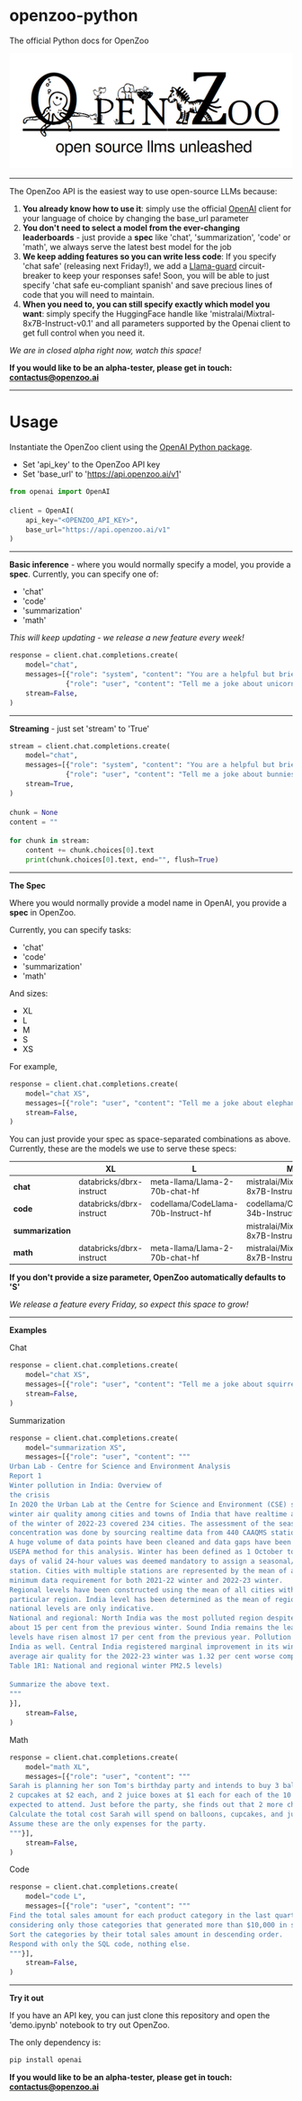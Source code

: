 # openzoo-python
The official Python docs for OpenZoo

![OpenZoo.ai](logo.png)

---

The OpenZoo API is the easiest way to use open-source LLMs because:

1. **You already know how to use it**: simply use the official [OpenAI](https://github.com/openai) client for your language of choice by changing the base_url parameter
2. **You don't need to select a model from the ever-changing leaderboards** - just provide a **spec** like 'chat', 'summarization', 'code' or 'math', we always serve the latest best model for the job
3. **We keep adding features so you can write less code**: If you specify 'chat safe' (releasing next Friday!), we add a [Llama-guard](https://ai.meta.com/research/publications/llama-guard-llm-based-input-output-safeguard-for-human-ai-conversations/) circuit-breaker to keep your responses safe! Soon, you will be able to just specify 'chat safe eu-compliant spanish' and save precious lines of code that you will need to maintain.
4. **When you need to, you can still specify exactly which model you want**: simply specify the HuggingFace handle like 'mistralai/Mixtral-8x7B-Instruct-v0.1' and all parameters supported by the Openai client to get full control when you need it.

*We are in closed alpha right now, watch this space!*

**If you would like to be an alpha-tester, please get in touch: contactus@openzoo.ai**

---

# Usage

Instantiate the OpenZoo client using the [OpenAI Python package](https://github.com/openai/openai-python). 
- Set 'api_key' to the OpenZoo API key
- Set 'base_url' to 'https://api.openzoo.ai/v1'

```python
from openai import OpenAI

client = OpenAI(
    api_key="<OPENZOO_API_KEY>",
    base_url="https://api.openzoo.ai/v1"
)
```
---

**Basic inference** - where you would normally specify a model, you provide a **spec**. Currently, you can specify one of:
- 'chat'
- 'code'
- 'summarization'
- 'math'

*This will keep updating - we release a new feature every week!*

```python
response = client.chat.completions.create(
    model="chat",
    messages=[{"role": "system", "content": "You are a helpful but brief assistant."},
              {"role": "user", "content": "Tell me a joke about unicorns"}],
    stream=False,
)
```

---

**Streaming** - just set 'stream' to 'True'

```python
stream = client.chat.completions.create(
    model="chat",
    messages=[{"role": "system", "content": "You are a helpful but brief assistant."},
              {"role": "user", "content": "Tell me a joke about bunnies"}],
    stream=True,
)

chunk = None
content = ""

for chunk in stream:
    content += chunk.choices[0].text
    print(chunk.choices[0].text, end="", flush=True)
```
---

**The Spec**

Where you would normally provide a model name in OpenAI, you provide a **spec** in OpenZoo.

Currently, you can specify tasks:

- 'chat'
- 'code'
- 'summarization'
- 'math'

And sizes:

- XL
- L
- M
- S
- XS

For example,

```python
response = client.chat.completions.create(
    model="chat XS",
    messages=[{"role": "user", "content": "Tell me a joke about elephants"}],
    stream=False,
)
```

You can just provide your spec as space-separated combinations as above. Currently, these are the models we use to serve these specs:

|                | XL                         | L                                         | M                                       | S                                                     | XS                |
|----------------|----------------------------|-------------------------------------------|-----------------------------------------|-------------------------------------------------------|-------------------|
| **chat**       | databricks/dbrx-instruct   | meta-llama/Llama-2-70b-chat-hf            | mistralai/Mixtral-8x7B-Instruct-v0.1    | mistralai/Mistral-7B-Instruct-v0.2                    | google/gemma-2b-it|
| **code**       | databricks/dbrx-instruct   | codellama/CodeLlama-70b-Instruct-hf       | codellama/CodeLlama-34b-Instruct-hf     | codellama/CodeLlama-7b-Instruct-hf                    |                   |
| **summarization** | | |mistralai/Mixtral-8x7B-Instruct-v0.1 | meta-llama/Llama-2-7b-chat-hf                          | microsoft/phi-2   |
| **math**       | databricks/dbrx-instruct   | meta-llama/Llama-2-70b-chat-hf            | mistralai/Mixtral-8x7B-Instruct-v0.1    | mistralai/Mistral-7B-Instruct-v0.2 | google/gemma-2b-it |                   

**If you don't provide a size parameter, OpenZoo automatically defaults to 'S'**

*We release a feature every Friday, so expect this space to grow!*

---

**Examples**

Chat

```python
response = client.chat.completions.create(
    model="chat XS",
    messages=[{"role": "user", "content": "Tell me a joke about squirrels"}],
    stream=False,
)
```

Summarization

```python
response = client.chat.completions.create(
    model="summarization XS",
    messages=[{"role": "user", "content": """
Urban Lab - Centre for Science and Environment Analysis
Report 1
Winter pollution in India: Overview of
the crisis
In 2020 the Urban Lab at the Centre for Science and Environment (CSE) started publishing the state of
winter air quality among cities and towns of India that have realtime air quality monitoring. The analysis
of the winter of 2022-23 covered 234 cities. The assessment of the seasonal trend in PM2.5
concentration was done by sourcing realtime data from 440 CAAQMS stations via CPCB´s online portal.
A huge volume of data points have been cleaned and data gaps have been addressed based on the
USEPA method for this analysis. Winter has been defined as 1 October to 28 February. A minimum of 90
days of valid 24-hour values was deemed mandatory to assign a seasonal/winter PM2.5 level to a
station. Cities with multiple stations are represented by the mean of all the city stations that meet the
minimum data requirement for both 2021-22 winter and 2022-23 winter.
Regional levels have been constructed using the mean of all cities with valid seasonal levels in the
particular region. India level has been determined as the mean of regional levels. These regional and
national levels are only indicative.
National and regional: North India was the most polluted region despite registering an improvement of
about 15 per cent from the previous winter. Sound India remains the least polluted region but PM2.5
levels have risen almost 17 per cent from the previous year. Pollution rose in West India and Northeast
India as well. Central India registered marginal improvement in its winter air quality. Overall, the national
average air quality for the 2022-23 winter was 1.32 per cent worse compared to the previous winter (See
Table 1R1: National and regional winter PM2.5 levels)

Summarize the above text.
"""
}],
    stream=False,
)
```

Math

```python
response = client.chat.completions.create(
    model="math XL",
    messages=[{"role": "user", "content": """
Sarah is planning her son Tom's birthday party and intends to buy 3 balloons at $0.50 each, 
2 cupcakes at $2 each, and 2 juice boxes at $1 each for each of the 10 children initially 
expected to attend. Just before the party, she finds out that 2 more children will be joining. 
Calculate the total cost Sarah will spend on balloons, cupcakes, and juice boxes for all the children. 
Assume these are the only expenses for the party.
"""}],
    stream=False,
)
```

Code

```python
response = client.chat.completions.create(
    model="code L",
    messages=[{"role": "user", "content": """
Find the total sales amount for each product category in the last quarter, 
considering only those categories that generated more than $10,000 in sales. 
Sort the categories by their total sales amount in descending order. 
Respond with only the SQL code, nothing else.
"""}],
    stream=False,
)
```
---

**Try it out**

If you have an API key, you can just clone this repository and open the 'demo.ipynb' notebook to try out OpenZoo.

The only dependency is:

```bash
pip install openai
```
**If you would like to be an alpha-tester, please get in touch: contactus@openzoo.ai**